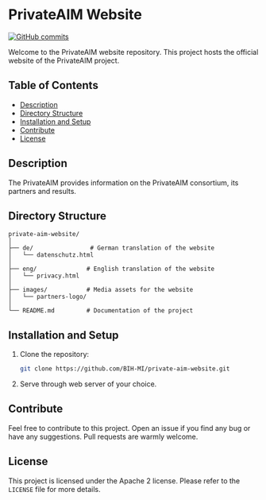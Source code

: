 # PrivateAIM Website

[![GitHub commits](https://img.shields.io/github/commit-activity/m/BIH-MI/private-aim-website)](https://github.com/BIH-MI/private-aim-website/commits/main)

Welcome to the PrivateAIM website repository. This project hosts the official website of the PrivateAIM project.

## Table of Contents

- [Description](#description)
- [Directory Structure](#directory-structure)
- [Installation and Setup](#installation-and-setup)
- [Contribute](#contribute)
- [License](#license)

## Description

The PrivateAIM provides information on the PrivateAIM consortium, its partners and results.

## Directory Structure

```
private-aim-website/
│
├── de/                # German translation of the website
│   └── datenschutz.html
│
├── eng/              # English translation of the website
│   └── privacy.html
│
├── images/           # Media assets for the website
│   └── partners-logo/
│
└── README.md         # Documentation of the project
```

## Installation and Setup

1. Clone the repository:
   ```bash
   git clone https://github.com/BIH-MI/private-aim-website.git
   ```

2. Serve through web server of your choice.

## Contribute

Feel free to contribute to this project. Open an issue if you find any bug or have any suggestions. Pull requests are warmly welcome.

## License

This project is licensed under the Apache 2 license. Please refer to the `LICENSE` file for more details.
